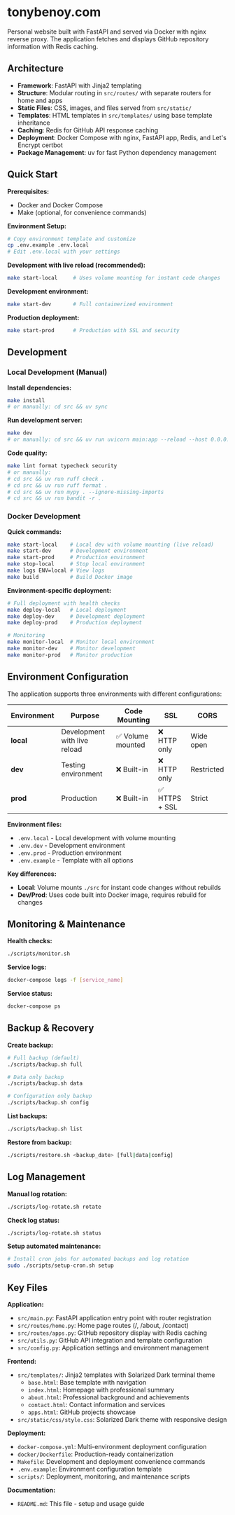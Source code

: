 # tonybenoy.com

Personal website built with FastAPI and served via Docker with nginx reverse proxy. The application fetches and displays GitHub repository information with Redis caching.

## Architecture

- **Framework**: FastAPI with Jinja2 templating
- **Structure**: Modular routing in `src/routes/` with separate routers for home and apps
- **Static Files**: CSS, images, and files served from `src/static/`
- **Templates**: HTML templates in `src/templates/` using base template inheritance
- **Caching**: Redis for GitHub API response caching
- **Deployment**: Docker Compose with nginx, FastAPI app, Redis, and Let's Encrypt certbot
- **Package Management**: uv for fast Python dependency management

## Quick Start

**Prerequisites:**
- Docker and Docker Compose
- Make (optional, for convenience commands)

**Environment Setup:**
```bash
# Copy environment template and customize
cp .env.example .env.local
# Edit .env.local with your settings
```

**Development with live reload (recommended):**
```bash
make start-local     # Uses volume mounting for instant code changes
```

**Development environment:**
```bash
make start-dev       # Full containerized environment
```

**Production deployment:**
```bash
make start-prod      # Production with SSL and security
```

## Development

### Local Development (Manual)

**Install dependencies:**
```bash
make install
# or manually: cd src && uv sync
```

**Run development server:**
```bash
make dev
# or manually: cd src && uv run uvicorn main:app --reload --host 0.0.0.0 --port 8000
```

**Code quality:**
```bash
make lint format typecheck security
# or manually:
# cd src && uv run ruff check .
# cd src && uv run ruff format .
# cd src && uv run mypy . --ignore-missing-imports
# cd src && uv run bandit -r .
```

### Docker Development

**Quick commands:**
```bash
make start-local    # Local dev with volume mounting (live reload)
make start-dev      # Development environment
make start-prod     # Production environment
make stop-local     # Stop local environment
make logs ENV=local # View logs
make build          # Build Docker image
```

**Environment-specific deployment:**
```bash
# Full deployment with health checks
make deploy-local   # Local deployment
make deploy-dev     # Development deployment
make deploy-prod    # Production deployment

# Monitoring
make monitor-local  # Monitor local environment
make monitor-dev    # Monitor development
make monitor-prod   # Monitor production
```

## Environment Configuration

The application supports three environments with different configurations:

| Environment | Purpose                      | Code Mounting    | SSL           | CORS       |
| ----------- | ---------------------------- | ---------------- | ------------- | ---------- |
| **local**   | Development with live reload | ✅ Volume mounted | ❌ HTTP only   | Wide open  |
| **dev**     | Testing environment          | ❌ Built-in       | ❌ HTTP only   | Restricted |
| **prod**    | Production                   | ❌ Built-in       | ✅ HTTPS + SSL | Strict     |

**Environment files:**
- `.env.local` - Local development with volume mounting
- `.env.dev` - Development environment
- `.env.prod` - Production environment
- `.env.example` - Template with all options

**Key differences:**
- **Local**: Volume mounts `./src` for instant code changes without rebuilds
- **Dev/Prod**: Uses code built into Docker image, requires rebuild for changes

## Monitoring & Maintenance

**Health checks:**
```bash
./scripts/monitor.sh
```

**Service logs:**
```bash
docker-compose logs -f [service_name]
```

**Service status:**
```bash
docker-compose ps
```

## Backup & Recovery

**Create backup:**
```bash
# Full backup (default)
./scripts/backup.sh full

# Data only backup
./scripts/backup.sh data

# Configuration only backup
./scripts/backup.sh config
```

**List backups:**
```bash
./scripts/backup.sh list
```

**Restore from backup:**
```bash
./scripts/restore.sh <backup_date> [full|data|config]
```

## Log Management

**Manual log rotation:**
```bash
./scripts/log-rotate.sh rotate
```

**Check log status:**
```bash
./scripts/log-rotate.sh status
```

**Setup automated maintenance:**
```bash
# Install cron jobs for automated backups and log rotation
sudo ./scripts/setup-cron.sh setup
```

## Key Files

**Application:**
- `src/main.py`: FastAPI application entry point with router registration
- `src/routes/home.py`: Home page routes (/, /about, /contact)
- `src/routes/apps.py`: GitHub repository display with Redis caching
- `src/utils.py`: GitHub API integration and template configuration
- `src/config.py`: Application settings and environment management

**Frontend:**
- `src/templates/`: Jinja2 templates with Solarized Dark terminal theme
  - `base.html`: Base template with navigation
  - `index.html`: Homepage with professional summary
  - `about.html`: Professional background and achievements
  - `contact.html`: Contact information and services
  - `apps.html`: GitHub projects showcase
- `src/static/css/style.css`: Solarized Dark theme with responsive design

**Deployment:**
- `docker-compose.yml`: Multi-environment deployment configuration
- `docker/Dockerfile`: Production-ready containerization
- `Makefile`: Development and deployment convenience commands
- `.env.example`: Environment configuration template
- `scripts/`: Deployment, monitoring, and maintenance scripts

**Documentation:**
- `README.md`: This file - setup and usage guide

